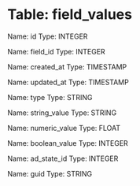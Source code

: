 Table: field_values
===================

Name: id
Type: INTEGER

Name: field_id
Type: INTEGER

Name: created_at
Type: TIMESTAMP

Name: updated_at
Type: TIMESTAMP

Name: type
Type: STRING

Name: string_value
Type: STRING

Name: numeric_value
Type: FLOAT

Name: boolean_value
Type: INTEGER

Name: ad_state_id
Type: INTEGER

Name: guid
Type: STRING


